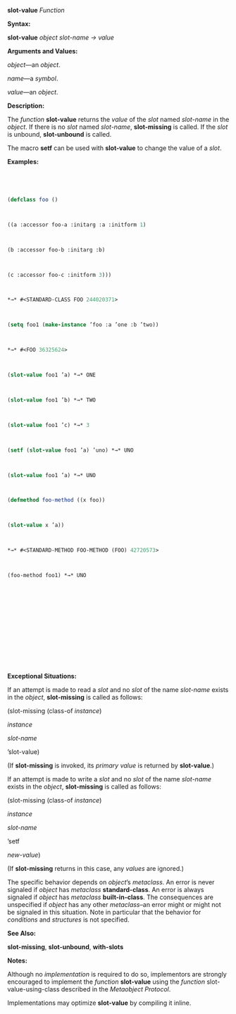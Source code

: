 **slot-value** *Function* 



**Syntax:** 



**slot-value** *object slot-name → value* 



**Arguments and Values:** 



*object*—an *object*. 



*name*—a *symbol*. 



*value*—an *object*. 



**Description:** 



The *function* **slot-value** returns the *value* of the *slot* named *slot-name* in the *object*. If there is no *slot* named *slot-name*, **slot-missing** is called. If the *slot* is unbound, **slot-unbound** is called. 



The macro **setf** can be used with **slot-value** to change the value of a *slot*. 



**Examples:**
```lisp
 



(defclass foo () 



((a :accessor foo-a :initarg :a :initform 1) 



(b :accessor foo-b :initarg :b) 



(c :accessor foo-c :initform 3))) 



*→* #<STANDARD-CLASS FOO 244020371> 



(setq foo1 (make-instance ’foo :a ’one :b ’two)) 



*→* #<FOO 36325624> 



(slot-value foo1 ’a) *→* ONE 



(slot-value foo1 ’b) *→* TWO 



(slot-value foo1 ’c) *→* 3 



(setf (slot-value foo1 ’a) ’uno) *→* UNO 



(slot-value foo1 ’a) *→* UNO 



(defmethod foo-method ((x foo)) 



(slot-value x ’a)) 



*→* #<STANDARD-METHOD FOO-METHOD (FOO) 42720573> 



(foo-method foo1) *→* UNO 







 



 




```
**Exceptional Situations:** 



If an attempt is made to read a *slot* and no *slot* of the name *slot-name* exists in the *object*, **slot-missing** is called as follows: 



(slot-missing (class-of *instance*) 



*instance* 



*slot-name* 



’slot-value) 



(If **slot-missing** is invoked, its *primary value* is returned by **slot-value**.) 



If an attempt is made to write a *slot* and no *slot* of the name *slot-name* exists in the *object*, **slot-missing** is called as follows: 



(slot-missing (class-of *instance*) 



*instance* 



*slot-name* 



’setf 



*new-value*) 



(If **slot-missing** returns in this case, any *values* are ignored.) 



The specific behavior depends on *object*’s *metaclass*. An error is never signaled if *object* has *metaclass* **standard-class**. An error is always signaled if *object* has *metaclass* **built-in-class**. The consequences are unspecified if *object* has any other *metaclass*–an error might or might not be signaled in this situation. Note in particular that the behavior for *conditions* and *structures* is not specified. 



**See Also:** 



**slot-missing**, **slot-unbound**, **with-slots** 



**Notes:** 



Although no *implementation* is required to do so, implementors are strongly encouraged to implement the *function* **slot-value** using the *function* slot-value-using-class described in the *Metaobject Protocol*. 



Implementations may optimize **slot-value** by compiling it inline. 



</standard-method></foo>